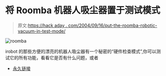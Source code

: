 # 将 Roomba 机器人吸尘器置于测试模式

> 原文:[https://hack aday . com/2004/09/16/put-the-roomba-robotic-vacuum-in-test-mode/](https://hackaday.com/2004/09/16/put-the-roomba-robotic-vacuum-in-test-mode/)

![roomba](img/358403f79dac8b4f0c7cbd714bc5f2a4.png)

irobot 的那些方便的漂亮的机器人吸尘器有一个秘密的“硬件检查模式”,你可以测试它的所有功能，看看它是否有什么问题，或者

*   [永久链接](http://www.engadget.com/entry/5844275641784830)